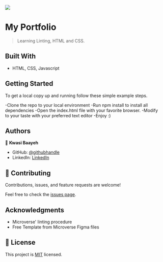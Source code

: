 ![](https://img.shields.io/badge/Microverse-blueviolet)

# My Portfolio

> Learning Linting, HTML and CSS.


## Built With

- HTML, CSS, Javascript

## Getting Started

To get a local copy up and running follow these simple example steps.

-Clone the repo to your local environment
-Run npm install to install all dependencies
-Open the index.html file with your favorite browser.
-Modify to your taste with your preferred text editor
-Enjoy :)

## Authors

👤 **Kwasi Baayeh**

- GitHub: [@githubhandle](https://github.com/Baayeh)
- LinkedIn: [LinkedIn](https://linkedin.com/in/kabaayeh)

## 🤝 Contributing

Contributions, issues, and feature requests are welcome!

Feel free to check the [issues page](../../issues/).

## Acknowledgments

- Microverse' linting procedure
- Free Template from Microverse Figma files

## 📝 License

This project is [MIT](./LICENSE) licensed.


